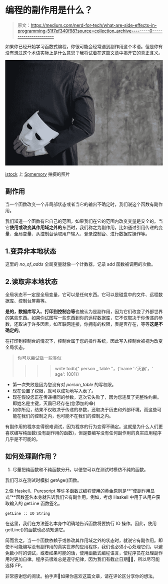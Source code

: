 # 编程的副作用是什么？

> 原文：<https://medium.com/nerd-for-tech/what-are-side-effects-in-programming-51f7ef340f98?source=collection_archive---------0----------------------->

如果你已经开始学习函数式编程，你很可能会经常遇到副作用这个术语。但是你有没有想过这个术语实际上是什么意思？我将试着在这篇文章中揭开它的真正含义。

![](img/8ef027c4301f8e83626f615cab352356.png)

[istock](https://www.istockphoto.com/) 上 [Spmemory](https://www.istockphoto.com/portfolio/SPmemory?mediatype=photography) 拍摄的照片

## 副作用

当一个函数改变一个非局部状态或者当它的输出不确定时，我们说这个函数有副作用。

我们知道一个函数有它自己的范围，如果我们在它的范围内改变变量是安全的。当它**使用或改变其作用域之外的**东西时，我们称之为副作用，比如通过引用传递的变量、全局变量、从控制台读取用户输入、登录控制台、进行数据库操作等。

## 1.变异非本地状态

这里的 *no_of_adds* 全局变量就像一个计数器，记录 add 函数被调用的次数。

## 2.读取非本地状态

全局状态不一定是全局变量，它可以是任何东西。它可以是磁盘中的文件、远程数据库、控制台屏幕等。

**是的，数据库写入、打印到控制台等**也被认为是副作用，因为它们改变了外部世界的某些东西。如果你试图写一些东西到你的远程数据库，它不仅取决于你传递的参数，还取决于许多因素，如互联网连接，你拥有的权限，表是否存在，等等**这是不确定的**。

在打印到控制台的情况下，控制台属于您的操作系统，因此写入控制台被视为改变全局状态。

> 你可以尝试做一些类似
> >>>write todb(" person _ table "，{'name ':'灭霸'，' age': 1001})

*   第一次失败是因为您没有对 *person_table* 的写权限。
*   现在设置了权限，就可以成功地写入表了。
*   现在假设您正在传递相同的参数，这次它失败了，因为您违反了完整性约束。即姓名是主键，灭霸已经存在(您添加的😂)
*   如你所见，结果不仅取决于传递的参数，还取决于历史和外部环境，而这些可能在我们的控制之内，也可能不在我们的控制之内。

有副作用的程序变得很难调试，因为程序的行为变得不确定。这就是为什么人们更喜欢编写纯函数(没有副作用的函数)，但是要编写没有任何副作用的真实应用程序几乎是不可能的。

## 如何处理副作用？

1.  尽量把纯函数和不纯函数分开。以便您可以在测试时模仿不纯的函数。

我们可以在测试时模拟 getAge()函数。

2.像 Haskell、Purescript 等许多函数式编程使用的黄金原则是**“使副作用显式”**函数签名本身就告诉我们它有副作用。例如，考虑 Haskell 中用于从用户获取输入的 getLine 函数签名。

```
getLine :: IO String
```

在这里，我们在方法签名本身中明确地告诉函数将要执行 IO 操作。因此，使用 getLine()的函数也必须知道它。

简而言之，当一个函数依赖于或修改其作用域之外的状态时，就说它有副作用。即使不可能编写没有副作用的真实世界的应用程序，我们也必须小心处理它们，以避免数小时的调试，或者如果可能的话，使用函数式编程语言，使程序员在处理副作用时更加自律。程序员很难总是遵守纪律，因为我们有截止日期😵‍💫，所以尽可能选择 FP。

非常感谢您的阅读。拍手声👏如果你喜欢这篇文章，请在评论区分享你的想法。